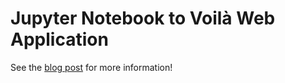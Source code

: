 # Jupyter Notebook to Voilà Web Application

See the [blog post](https://emma-claire-mccarthy.medium.com/using-voil%C3%A0-to-turn-your-jupyter-notebook-into-a-web-application-90988524315b) for more information!
